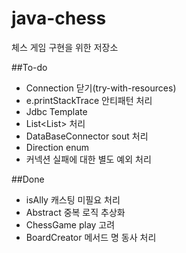 # java-chess
체스 게임 구현을 위한 저장소

##To-do
 - Connection 닫기(try-with-resources)
 - e.printStackTrace 안티패턴 처리
 - Jdbc Template
 - List<List<String>> 처리
 - DataBaseConnector sout 처리
 - Direction enum
 - 커넥션 실패에 대한 별도 예외 처리

##Done
 - isAlly 캐스팅 미필요 처리
 - Abstract 중복 로직 추상화
 - ChessGame play 고려
 - BoardCreator 메서드 명 동사 처리


